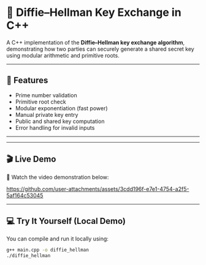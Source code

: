 # 🔐 Diffie–Hellman Key Exchange in C++

A C++ implementation of the **Diffie–Hellman key exchange algorithm**, demonstrating how two parties can securely generate a shared secret key using modular arithmetic and primitive roots.

---

## 🚀 Features
- Prime number validation
- Primitive root check
- Modular exponentiation (fast power)
- Manual private key entry
- Public and shared key computation
- Error handling for invalid inputs

---


---

## 🎬 Live Demo
🎥 Watch the video demonstration below:

https://github.com/user-attachments/assets/3cdd196f-e7e1-4754-a2f5-5af164c53045

---

## 💻 Try It Yourself (Local Demo)
You can compile and run it locally using:


```bash
g++ main.cpp -o diffie_hellman
./diffie_hellman


